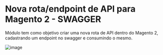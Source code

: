 # Nova rota/endpoint de API para Magento 2 - SWAGGER
Módulo tem como objetivo criar uma nova rota de API dentro do Magento 2, cadastrando um endpoint no swagger e consumindo o mesmo.

![image](https://github.com/ElNogara/Nogara_NewAPIs/assets/50090354/8f98f9d6-043d-4c4d-b5f2-40f39363d232)
